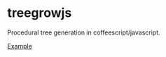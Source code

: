 treegrowjs
==========

Procedural tree generation in coffeescript/javascript.

<a href="http://htmlpreview.github.io/?https://github.com/k2xl/treegrowjs/blob/master/index.html">Example</a>
